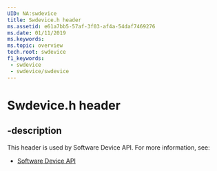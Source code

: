 ```yaml
---
UID: NA:swdevice
title: Swdevice.h header
ms.assetid: e61a7bb5-57af-3f03-af4a-54daf7469276
ms.date: 01/11/2019
ms.keywords: 
ms.topic: overview
tech.root: swdevice
f1_keywords:
 - swdevice
 - swdevice/swdevice
---
```


# Swdevice.h header


## -description

This header is used by Software Device API. For more information, see:

- [Software Device API](../_swdevice/index.md)


